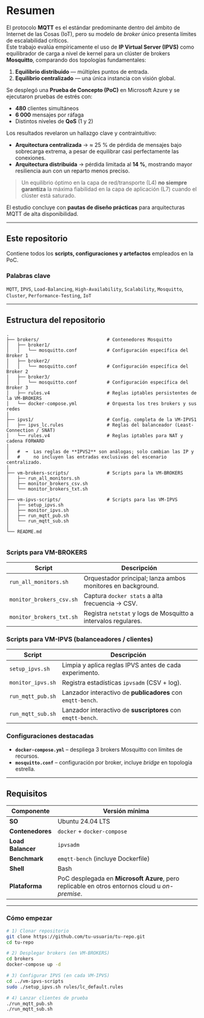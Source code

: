 # Resumen

El protocolo **MQTT** es el estándar predominante dentro del ámbito de Internet de las Cosas (IoT), pero su modelo de _broker_ único presenta límites de escalabilidad críticos.  
Este trabajo evalúa empíricamente el uso de **IP Virtual Server (IPVS)** como equilibrador de carga a nivel de kernel para un clúster de brokers **Mosquitto**, comparando dos topologías fundamentales:

1. **Equilibrio distribuido** — múltiples puntos de entrada.  
2. **Equilibrio centralizado** — una única instancia con visión global.

Se desplegó una **Prueba de Concepto (PoC)** en Microsoft Azure y se ejecutaron pruebas de estrés con:

* **480** clientes simultáneos  
* **6 000** mensajes por ráfaga  
* Distintos niveles de **QoS** (1 y 2)

Los resultados revelaron un hallazgo clave y contraintuitivo:

* **Arquitectura centralizada** → ≈ 25 % de pérdida de mensajes bajo sobrecarga extrema, a pesar de equilibrar casi perfectamente las conexiones.  
* **Arquitectura distribuida** → pérdida limitada al **14 %**, mostrando mayor resiliencia aun con un reparto menos preciso.

> Un equilibrio óptimo en la capa de red/transporte (L4) **no siempre garantiza** la máxima fiabilidad en la capa de aplicación (L7) cuando el clúster está saturado.

El estudio concluye con **pautas de diseño prácticas** para arquitecturas MQTT de alta disponibilidad.

---

## Este repositorio

Contiene todos los **scripts, configuraciones y artefactos** empleados en la PoC.  

### Palabras clave

`MQTT`, `IPVS`, `Load-Balancing`, `High-Availability`, `Scalability`, `Mosquitto`, `Cluster`, `Performance-Testing`, `IoT`

---

## Estructura del repositorio

```text
.
├── brokers/                         # Contenedores Mosquitto
│   ├── broker1/
│   │   └── mosquitto.conf           # Configuración específica del Broker 1
│   ├── broker2/
│   │   └── mosquitto.conf           # Configuración específica del Broker 2
│   ├── broker3/                    
│   │   └── mosquitto.conf           # Configuración específica del Broker 3
│   ├── rules.v4                     # Reglas iptables persistentes de la VM-BROKERS
│   └── docker-compose.yml           # Orquesta los tres brokers y sus redes
│
├── ipvs1/                           # Config. completa de la VM-IPVS1
│   ├── ipvs_lc.rules                # Reglas del balanceador (Least-Connection / SNAT)
│   └── rules.v4                     # Reglas iptables para NAT y cadena FORWARD
│   
│   #  ➟  Las reglas de **IPVS2** son análogas; solo cambian las IP y
│   #     no incluyen las entradas exclusivas del escenario centralizado.
│
├── vm-brokers-scripts/              # Scripts para la VM-BROKERS
│   ├── run_all_monitors.sh
│   ├── monitor_brokers_csv.sh
│   └── monitor_brokers_txt.sh
│
├── vm-ipvs-scripts/                 # Scripts para las VM-IPVS
│   ├── setup_ipvs.sh
│   ├── monitor_ipvs.sh
│   ├── run_mqtt_pub.sh
│   └── run_mqtt_sub.sh
│
└── README.md


```

### Scripts para **VM-BROKERS**

| Script | Descripción |
|--------|-------------|
| `run_all_monitors.sh` | Orquestador principal; lanza ambos monitores en background. |
| `monitor_brokers_csv.sh` | Captura `docker stats` a alta frecuencia → CSV. |
| `monitor_brokers_txt.sh` | Registra `netstat` y logs de Mosquitto a intervalos regulares. |

### Scripts para **VM-IPVS** (balanceadores / clientes)

| Script | Descripción |
|--------|-------------|
| `setup_ipvs.sh`   | Limpia y aplica reglas IPVS antes de cada experimento. |
| `monitor_ipvs.sh` | Registra estadísticas `ipvsadm` (CSV + log). |
| `run_mqtt_pub.sh` | Lanzador interactivo de **publicadores** con `emqtt-bench`. |
| `run_mqtt_sub.sh` | Lanzador interactivo de **suscriptores** con `emqtt-bench`. |

### Configuraciones destacadas

* **`docker-compose.yml`** – despliega 3 brokers Mosquitto con límites de recursos.  
* **`mosquitto.conf`** – configuración por broker, incluye _bridge_ en topología estrella.

---

## Requisitos

| Componente | Versión mínima |
|------------|----------------|
| **SO**     | Ubuntu 24.04 LTS |
| **Contenedores** | `docker` + `docker-compose` |
| **Load Balancer** | `ipvsadm` |
| **Benchmark** | `emqtt-bench` (incluye Dockerfile) |
| **Shell**  | Bash |
| **Plataforma** | PoC desplegada en **Microsoft Azure**, pero replicable en otros entornos cloud u _on-premise_. |

---

### Cómo empezar

```bash
# 1) Clonar repositorio
git clone https://github.com/tu-usuario/tu-repo.git
cd tu-repo

# 2) Desplegar brokers (en VM-BROKERS)
cd brokers
docker-compose up -d

# 3) Configurar IPVS (en cada VM-IPVS)
cd ../vm-ipvs-scripts
sudo ./setup_ipvs.sh rules/lc_default.rules

# 4) Lanzar clientes de prueba
./run_mqtt_pub.sh
./run_mqtt_sub.sh
